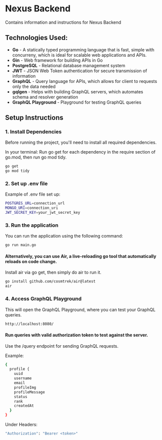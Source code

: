 # Nexus Backend

Contains information and instructions for Nexus Backend

## Technologies Used:

- **Go** - A statically typed programming language that is fast, simple with concurreny, which is ideal for scalable web applications and APIs.
- **Gin** - Web framework for building APIs in Go
- **PostgreSQL** - Relational database management system
- **JWT** - JSON Web Token authentication for secure transmission of information
- **GraphQL** - Query language for APIs, which allows for client to requests only the data needed
- **gqlgen** - Helps with building GraphQL servers, which automates schema and resolver generation
- **GraphQL Playground** - Playground for testing GraphQL queries
<!-- - **MongoDB** - Optional NoSQL database -->

## Setup Instructions

### 1. Install Dependencies

Before running the project, you'll need to install all required dependencies.

In your terminal:
Run go get for each dependency in the require section of go.mod, then run go mod tidy.

```bash
go get
go mod tidy
```

### 2. Set up .env file

Example of .env file set up:

```bash
POSTGRES_URL=connection_url
MONGO_URI=connection_uri
JWT_SECRET_KEY=your_jwt_secret_key
```

### 3. Run the application

You can run the application using the following command:

```bash
go run main.go
```

#### Alternatively, you can use Air, a live-reloading go tool that automatically reloads on code change.

Install air via go get, then simply do air to run it.

```bash
go install github.com/cosmtrek/air@latest
air
```

### 4. Access GraphQL Playground

This will open the GraphQL Playground, where you can test your GraphQL queries.

```bash
http://localhost:8080/
```

#### Run queries with valid authorization token to test against the server.

Use the /query endpoint for sending GraphQL requests.

Example:

```bash
{
  profile {
    uuid
    username
    email
    profileImg
    profileMessage
    status
    rank
    createdAt
  }
}
```

Under Headers:

```bash
"Authorization": "Bearer <token>"
```
